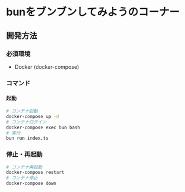 # bunをブンブンしてみようのコーナー

## 開発方法

### 必須環境

- Docker (docker-compose)

### コマンド

#### 起動

```bash
# コンテナ起動
docker-compose up -d
# コンテナログイン
docker-compose exec bun bash
# 実行
bun run index.ts
```

### 停止・再起動

```bash
# コンテナ再起動
docker-compose restart
# コンテナ停止
docker-compose down
```